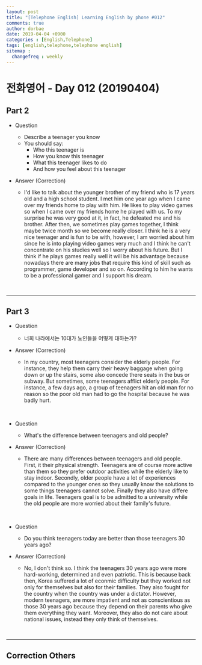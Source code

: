 ```yaml
---
layout: post
title: "[Telephone English] Learning English by phone #012"
comments: true
author: dorbae
date: 2019-04-04 +0900
categories : [English,Telephone]
tags: [english,telephone,telephone english]
sitemap :
  changefreq : weekly
---
```


# 전화영어 - Day 012 (20190404)


## Part 2

* Question
    * Describe a teenager you know
    * You should say: 
        * Who this teenager is
        * How you know this teenager
        * What this teenager likes to do
        * And how you feel about this teenager

* Answer (Correction)
    * I'd like to talk about the younger brother of my friend who is 17 years old and a high school student. I met him one year ago when I came over my friends home to play with him. He likes to play video games so when I came over my friends home he played with us. To my surprise he was very good at it, in fact, he defeated me and his brother. After then, we sometimes play games together, I think maybe twice month so we become really closer. I think he is a very nice teenager and is fun to be with, however, I am worried about him since he is into playing video games very much and I think he can't concentrate on his studies well so I worry about his future. But I think if he plays games really well it will be his advantage because nowadays there are many jobs that require this kind of skill such as programmer, game developer and so on. According to him he wants to be a professional gamer and I support his dream.

<br />

-------

## Part 3

* Question
    * 너희 나라에서는 10대가 노인들을 어떻게 대하는가?

* Answer (Correction)
    * In my country, most teenagers consider the elderly people. For instance, they help them carry their heavy baggage when going down or up the stairs, some also concede there seats in the bus or subway. But sometimes, some teenagers afflict elderly people. For instance, a few days ago, a group of teenagers hit an old man for no reason so the poor old man had to go the hospital because he was badly hurt.

<br />

* Question
    * What's the difference between teenagers and old people?

* Answer (Correction)
    * There are many differences between teenagers and old people. First, it their physical strength. Teenagers are of course more active than them  so they prefer outdoor activities while the elderly like to stay indoor. Secondly, older people have a lot of experiences compared to the younger ones so they usually know the solutions to some things teenagers cannot solve. Finally they also have differe goals in life. Teenagers goal is to be admitted to a university while the old people are more worried about their family's future.

<br />

* Question
    * Do you think teenagers today are better than those teenagers 30 years ago?

* Answer (Correction)
    * No, I don't think so. I think the teenagers 30 years ago were more hard-working, determined and even patriotic. This is because back then, Korea suffered a lot of econmic difficulty but they worked not only for themselves but also for their families. They also fought for the country when the country was under a dictator. However, modern teenagers, are more impatient and not as conscientious as those 30 years ago because they depend on their parents who give them everything they want. Moreover, they also do not care about national issues, instead they only think of themselves.
    
<br />

------

## Correction Others
